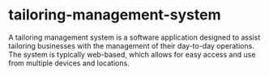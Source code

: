 # tailoring-management-system
A tailoring management system is a software application designed to assist tailoring businesses with the management of their day-to-day operations. The system is typically web-based, which allows for easy access and use from multiple devices and locations.

